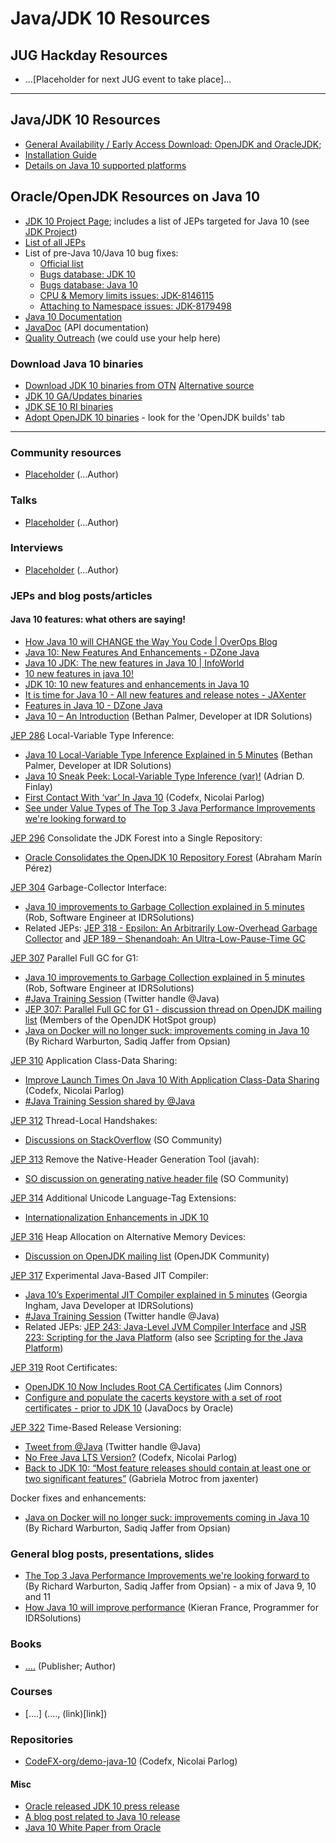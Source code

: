 # Java/JDK 10 Resources

## JUG Hackday Resources

- ...[Placeholder for next JUG event to take place]...

***

## Java/JDK 10 Resources

- [General Availability / Early Access Download: OpenJDK and OracleJDK](http://jdk.java.net/10/);
- [Installation Guide](https://docs.oracle.com/javase/10/install/overview-jdk-10-and-jre-10-installation.htm#JSJIG-GUID-8677A77F-231A-40F7-98B9-1FD0B48C346A)
- [Details on Java 10 supported platforms](http://www.oracle.com/technetwork/java/javase/documentation/jdk10certconfig-4417031.html)

## Oracle/OpenJDK Resources on Java 10

- [JDK 10 Project Page](http://openjdk.java.net/projects/jdk/10/); includes a list of JEPs targeted for Java 10 (see [JDK Project](http://openjdk.java.net/projects/jdk/))
- [List of all JEPs](http://openjdk.java.net/jeps/0)
- List of pre-Java 10/Java 10 bug fixes: 
    - [Official list](http://www.oracle.com/technetwork/java/javase/2col/10-0-1-bugfixes-4308880.html) 
    - [Bugs database: JDK 10](https://www.oracle.com/search/results?Ntt=%22JDK%2010%22&Dy=1&Nty=1&cat=bugs&Ntk=S3) 
    - [Bugs database: Java 10](https://www.oracle.com/search/results?Ntt=%22Java%2010%22&Dy=1&Nty=1&cat=bugs&Ntk=S3)
    - [CPU & Memory limits issues: JDK-8146115](https://bugs.openjdk.java.net/browse/JDK-8146115)
    - [Attaching to Namespace issues: JDK-8179498](https://bugs.openjdk.java.net/browse/JDK-8179498)
- [Java 10 Documentation](https://docs.oracle.com/javase/10/index.html)
- [JavaDoc](https://download.java.net/java/jdk10/docs/api/overview-summary.html) (API documentation)
- [Quality Outreach](https://wiki.openjdk.java.net/display/quality/Quality+Outreach) (we could use your help here)

### Download Java 10 binaries
- [Download JDK 10 binaries from OTN](http://www.oracle.com/technetwork/java/javase/downloads/index.html) [Alternative source](http://www.oracle.com/technetwork/java/javase/downloads/jdk10-downloads-4416644.html)
- [JDK 10 GA/Updates binaries](http://jdk.java.net/10/)
- [JDK SE 10 RI binaries](http://jdk.java.net/java-se-ri/10)
- [Adopt OpenJDK 10 binaries](https://ci.adoptopenjdk.net/) - look for the 'OpenJDK builds' tab  

***

### Community resources

- [Placeholder](...) (...Author)

### Talks

- [Placeholder](...) (...Author)

### Interviews

- [Placeholder](...) (...Author)

### JEPs and blog posts/articles

#### Java 10 features: what others are saying!

- [How Java 10 will CHANGE the Way You Code | OverOps Blog](https://blog.takipi.com/how-java-10-will-change-the-way-you-code/)
- [Java 10: New Features And Enhancements - DZone Java](https://dzone.com/articles/java-10-new-features-and-enhancements)
- [Java 10 JDK: The new features in Java 10 | InfoWorld](https://www.infoworld.com/article/3230507/java/java-jdk-10-what-new-features-to-expect-in-the-next-java.html)
- [10 new features in java 10!](https://aboullaite.me/10-new-features-in-java-10/)
- [JDK 10: 10 new features and enhancements in Java 10](http://www.thewindowsclub.com/java-10-new-features)
- [It is time for Java 10 - All new features and release notes - JAXenter](https://jaxenter.com/java-10-is-finally-here-lets-have-a-look-at-its-new-features-142654.html)
- [Features in Java 10 - DZone Java](https://dzone.com/articles/features-in-java-10)
- [Java 10 – An Introduction](https://blog.idrsolutions.com/2018/04/java-10-an-introduction/) (Bethan Palmer, Developer at IDR Solutions)

[JEP 286](http://openjdk.java.net/jeps/286) Local-Variable Type Inference:

- [Java 10 Local-Variable Type Inference Explained in 5 Minutes](https://blog.idrsolutions.com/2018/04/java-10-local-variable-type-inference-explained-in-5-minutes) (Bethan Palmer, Developer at IDR Solutions)
- [Java 10 Sneak Peek: Local-Variable Type Inference (var)!](https://medium.com/@afinlay/java-10-sneak-peek-local-variable-type-inference-var-3022016e1a2b) (Adrian D. Finlay)
- [First Contact With ‘var’ In Java 10](https://blog.codefx.org/java/java-10-var-type-inference/) (Codefx, Nicolai Parlog)
- [See under Value Types of The Top 3 Java Performance Improvements we're looking forward to](https://www.opsian.com/blog/top-3-java-performance-improvements/)

[JEP 296](http://openjdk.java.net/jeps/296) Consolidate the JDK Forest into a Single Repository:

- [Oracle Consolidates the OpenJDK 10 Repository Forest](https://www.infoq.com/news/2017/09/openjdk-10-consolidated-repo) (Abraham Marín Pérez)

[JEP 304](http://openjdk.java.net/jeps/304) Garbage-Collector Interface: 

- [Java 10 improvements to Garbage Collection explained in 5 minutes](https://blog.idrsolutions.com/2018/04/java-10-improvements-to-garbage-collection-explained-in-5-minutes/) (Rob, Software Engineer at IDRSolutions)
- Related JEPs: [JEP 318 - Epsilon: An Arbitrarily Low-Overhead Garbage Collector](http://openjdk.java.net/jeps/318) and [JEP 189 – Shenandoah: An Ultra-Low-Pause-Time GC](http://openjdk.java.net/jeps/189)

[JEP 307](http://openjdk.java.net/jeps/307) Parallel Full GC for G1:

- [Java 10 improvements to Garbage Collection explained in 5 minutes](https://blog.idrsolutions.com/2018/04/java-10-improvements-to-garbage-collection-explained-in-5-minutes/) (Rob, Software Engineer at IDRSolutions) 
- [#Java Training Session](https://twitter.com/java/status/986759064481878016) (Twitter handle @Java)
- [JEP 307: Parallel Full GC for G1 - discussion thread on OpenJDK mailing list](http://mail.openjdk.java.net/pipermail/hotspot-gc-dev/2017-July/020307.html) (Members of the OpenJDK HotSpot group)
- [Java on Docker will no longer suck: improvements coming in Java 10](https://www.opsian.com/blog/java-10-with-g1/) (By Richard Warburton, Sadiq Jaffer from Opsian)

[JEP 310](http://openjdk.java.net/jeps/310) Application Class-Data Sharing:

- [Improve Launch Times On Java 10 With Application Class-Data Sharing](https://blog.codefx.org/java/application-class-data-sharing/) (Codefx, Nicolai Parlog)
- [#Java Training Session shared by @Java](https://twitter.com/java/status/986759064481878016)

[JEP 312](http://openjdk.java.net/jeps/312) Thread-Local Handshakes:

- [Discussions on StackOverflow](https://stackoverflow.com/questions/47222819/explanation-of-the-thread-local-handshakes) (SO Community)

[JEP 313](http://openjdk.java.net/jeps/313) Remove the Native-Header Generation Tool (javah):

- [SO discussion on generating native header file](https://stackoverflow.com/questions/21663423/generating-header-file-with-jni-using-javah) (SO Community)

[JEP 314](http://openjdk.java.net/jeps/314) Additional Unicode Language-Tag Extensions:

- [Internationalization Enhancements in JDK 10](https://docs.oracle.com/javase/10/intl/internationalization-enhancements-jdk-10.htm#JSINT-GUID-B76A32BB-DB66-4B51-BA06-F88B562B5A59)

[JEP 316](http://openjdk.java.net/jeps/316) Heap Allocation on Alternative Memory Devices:

- [Discussion on OpenJDK mailing list](http://openjdk.5641.n7.nabble.com/RFR-M-8171181-Supporting-heap-allocation-on-alternative-memory-devices-td300109.html) (OpenJDK Community)

[JEP 317](http://openjdk.java.net/jeps/317) Experimental Java-Based JIT Compiler:

- [Java 10’s Experimental JIT Compiler explained in 5 minutes](https://blog.idrsolutions.com/2018/04/java-10-project-graal-explained-5-minutes/)  (Georgia Ingham, Java Developer at IDRSolutions) 
- [#Java Training Session](https://twitter.com/java/status/986759064481878016) (Twitter handle @Java) 
- Related JEPs: [JEP 243: Java-Level JVM Compiler Interface](http://openjdk.java.net/jeps/243) and [JSR 223: Scripting for the Java Platform](https://www.jcp.org/en/jsr/detail?id=223) (also see [Scripting for the Java Platform](https://en.wikipedia.org/wiki/Scripting_for_the_Java_Platform))

[JEP 319](http://openjdk.java.net/jeps/319) Root Certificates:

- [OpenJDK 10 Now Includes Root CA Certificates](https://dzone.com/articles/openjdk-10-now-includes-root-ca-certificates) (Jim Connors)
- [Configure and populate the cacerts keystore with a set of root certificates - prior to JDK 10](http://www.oracle.com/technetwork/java/javase/9all-relnotes-3704433.html#JDK-8189131) (JavaDocs by Oracle)

[JEP 322](http://openjdk.java.net/jeps/322) Time-Based Release Versioning:

- [Tweet from @Java](https://twitter.com/java/status/976163714700324866) (Twitter handle @Java)
- [No Free Java LTS Version?](https://medium.com/codefx-weekly/no-free-java-lts-version-b850192745fb) (Codefx, Nicolai Parlog)
- [Back to JDK 10: “Most feature releases should contain at least one or two significant features”](https://jaxenter.com/jdk-10-feature-releases-new-scheme-138603.html) (Gabriela Motroc from jaxenter)

Docker fixes and enhancements:
- [Java on Docker will no longer suck: improvements coming in Java 10](https://www.opsian.com/blog/java-on-docker/) (By Richard Warburton, Sadiq Jaffer from Opsian)

### General blog posts, presentations, slides

- [The Top 3 Java Performance Improvements we're looking forward to](https://www.opsian.com/blog/top-3-java-performance-improvements/) (By Richard Warburton, Sadiq Jaffer from Opsian) - a mix of Java 9, 10 and 11
- [How Java 10 will improve performance](https://blog.idrsolutions.com/2018/04/java-10-will-improve-performance/) (Kieran France, Programmer for IDRSolutions) 

### Books

* [....]() (Publisher; Author)

### Courses

* [....] (...., (link)[link])

### Repositories

- [CodeFX-org/demo-java-10](https://github.com/CodeFX-org/demo-java-10) (Codefx, Nicolai Parlog)

#### Misc

- [Oracle released JDK 10 press release](https://www.oracle.com/corporate/pressrelease/Java-10-032018.html)
- [A blog post related to Java 10 release](https://blogs.oracle.com/java-platform-group/introducing-java-se-10)
- [Java 10 White Paper from Oracle](https://developer.oracle.com/devo/res/pdf/1385446602743/Oracle-Java10.pdf)

